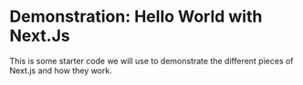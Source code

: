 # Demonstration: Hello World with Next.Js

This is some starter code we will use to demonstrate the different pieces of Next.js and how they work.
